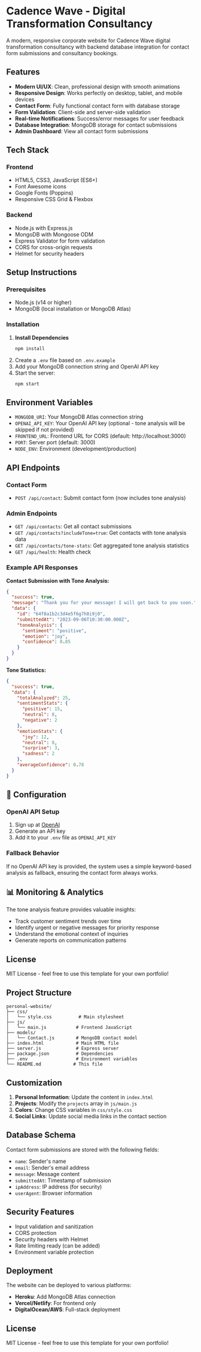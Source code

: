 # Cadence Wave - Digital Transformation Consultancy

A modern, responsive corporate website for Cadence Wave digital transformation consultancy with backend database integration for contact form submissions and consultancy bookings.

## Features

- **Modern UI/UX**: Clean, professional design with smooth animations
- **Responsive Design**: Works perfectly on desktop, tablet, and mobile devices
- **Contact Form**: Fully functional contact form with database storage
- **Form Validation**: Client-side and server-side validation
- **Real-time Notifications**: Success/error messages for user feedback
- **Database Integration**: MongoDB storage for contact submissions
- **Admin Dashboard**: View all contact form submissions

## Tech Stack

### Frontend
- HTML5, CSS3, JavaScript (ES6+)
- Font Awesome icons
- Google Fonts (Poppins)
- Responsive CSS Grid & Flexbox

### Backend
- Node.js with Express.js
- MongoDB with Mongoose ODM
- Express Validator for form validation
- CORS for cross-origin requests
- Helmet for security headers

## Setup Instructions

### Prerequisites
- Node.js (v14 or higher)
- MongoDB (local installation or MongoDB Atlas)

### Installation

1. **Install Dependencies**
   ```bash
   npm install
   ```
3. Create a `.env` file based on `.env.example`
4. Add your MongoDB connection string and OpenAI API key
5. Start the server:
   ```bash
   npm start
   ```

## Environment Variables

- `MONGODB_URI`: Your MongoDB Atlas connection string
- `OPENAI_API_KEY`: Your OpenAI API key (optional - tone analysis will be skipped if not provided)
- `FRONTEND_URL`: Frontend URL for CORS (default: http://localhost:3000)
- `PORT`: Server port (default: 3000)
- `NODE_ENV`: Environment (development/production)

## API Endpoints

### Contact Form
- `POST /api/contact`: Submit contact form (now includes tone analysis)

### Admin Endpoints
- `GET /api/contacts`: Get all contact submissions
- `GET /api/contacts?includeTone=true`: Get contacts with tone analysis data
- `GET /api/contacts/tone-stats`: Get aggregated tone analysis statistics
- `GET /api/health`: Health check

### Example API Responses

**Contact Submission with Tone Analysis:**
```json
{
  "success": true,
  "message": "Thank you for your message! I will get back to you soon.",
  "data": {
    "id": "64f8a1b2c3d4e5f6g7h8i9j0",
    "submittedAt": "2023-09-06T10:30:00.000Z",
    "toneAnalysis": {
      "sentiment": "positive",
      "emotion": "joy",
      "confidence": 0.85
    }
  }
}
```

**Tone Statistics:**
```json
{
  "success": true,
  "data": {
    "totalAnalyzed": 25,
    "sentimentStats": {
      "positive": 15,
      "neutral": 8,
      "negative": 2
    },
    "emotionStats": {
      "joy": 12,
      "neutral": 8,
      "surprise": 3,
      "sadness": 2
    },
    "averageConfidence": 0.78
  }
}
```

## 🔧 Configuration

### OpenAI API Setup
1. Sign up at [OpenAI](https://platform.openai.com/)
2. Generate an API key
3. Add it to your `.env` file as `OPENAI_API_KEY`

### Fallback Behavior
If no OpenAI API key is provided, the system uses a simple keyword-based analysis as fallback, ensuring the contact form always works.

## 📊 Monitoring & Analytics

The tone analysis feature provides valuable insights:
- Track customer sentiment trends over time
- Identify urgent or negative messages for priority response
- Understand the emotional context of inquiries
- Generate reports on communication patterns

## License

MIT License - feel free to use this template for your own portfolio!

## Project Structure

```
personal-website/
├── css/
│   └── style.css          # Main stylesheet
├── js/
│   └── main.js           # Frontend JavaScript
├── models/
│   └── Contact.js        # MongoDB contact model
├── index.html            # Main HTML file
├── server.js             # Express server
├── package.json          # Dependencies
├── .env                  # Environment variables
└── README.md            # This file
```

## Customization

1. **Personal Information**: Update the content in `index.html`
2. **Projects**: Modify the `projects` array in `js/main.js`
3. **Colors**: Change CSS variables in `css/style.css`
4. **Social Links**: Update social media links in the contact section

## Database Schema

Contact form submissions are stored with the following fields:
- `name`: Sender's name
- `email`: Sender's email address
- `message`: Message content
- `submittedAt`: Timestamp of submission
- `ipAddress`: IP address (for security)
- `userAgent`: Browser information

## Security Features

- Input validation and sanitization
- CORS protection
- Security headers with Helmet
- Rate limiting ready (can be added)
- Environment variable protection

## Deployment

The website can be deployed to various platforms:
- **Heroku**: Add MongoDB Atlas connection
- **Vercel/Netlify**: For frontend only
- **DigitalOcean/AWS**: Full-stack deployment

## License

MIT License - feel free to use this template for your own portfolio!
